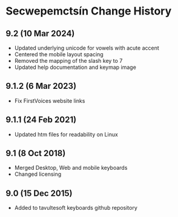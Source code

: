 Secwepemctsín Change History
============================

9.2 (10 Mar 2024)
-------------------
* Updated underlying unicode for vowels with acute accent
* Centered the mobile layout spacing
* Removed the mapping of the slash key to 7
* Updated help documentation and keymap image

9.1.2 (6 Mar 2023)
-------------------
* Fix FirstVoices website links

9.1.1 (24 Feb 2021)
-------------------
* Updated htm files for readability on Linux

9.1 (8 Oct 2018)
-----------------
* Merged Desktop, Web and mobile keyboards
* Changed licensing

9.0 (15 Dec 2015)
-----------------

* Added to tavultesoft keyboards github repository
